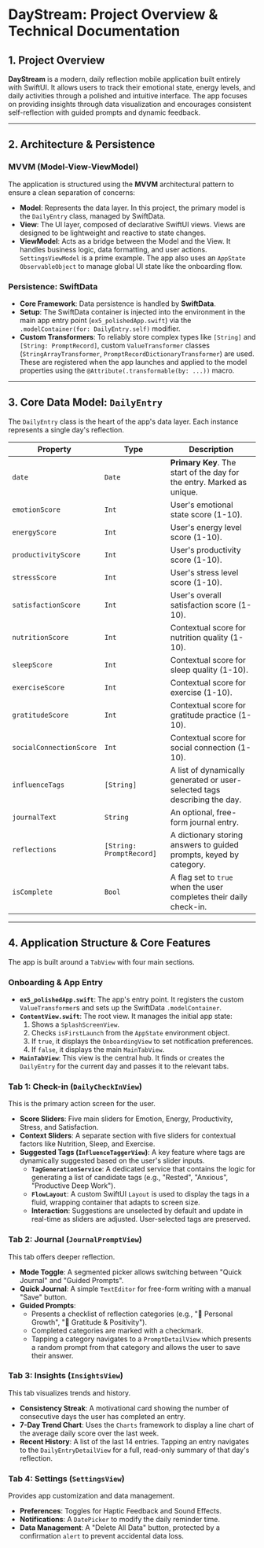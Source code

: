 # DayStream: Project Overview & Technical Documentation

## 1. Project Overview

**DayStream** is a modern, daily reflection mobile application built entirely with SwiftUI. It allows users to track their emotional state, energy levels, and daily activities through a polished and intuitive interface. The app focuses on providing insights through data visualization and encourages consistent self-reflection with guided prompts and dynamic feedback.

---

## 2. Architecture & Persistence

### MVVM (Model-View-ViewModel)
The application is structured using the **MVVM** architectural pattern to ensure a clean separation of concerns:
-   **Model**: Represents the data layer. In this project, the primary model is the `DailyEntry` class, managed by SwiftData.
-   **View**: The UI layer, composed of declarative SwiftUI views. Views are designed to be lightweight and reactive to state changes.
-   **ViewModel**: Acts as a bridge between the Model and the View. It handles business logic, data formatting, and user actions. `SettingsViewModel` is a prime example. The app also uses an `AppState` `ObservableObject` to manage global UI state like the onboarding flow.

### Persistence: SwiftData
-   **Core Framework**: Data persistence is handled by **SwiftData**.
-   **Setup**: The SwiftData container is injected into the environment in the main app entry point (`ex5_polishedApp.swift`) via the `.modelContainer(for: DailyEntry.self)` modifier.
-   **Custom Transformers**: To reliably store complex types like `[String]` and `[String: PromptRecord]`, custom `ValueTransformer` classes (`StringArrayTransformer`, `PromptRecordDictionaryTransformer`) are used. These are registered when the app launches and applied to the model properties using the `@Attribute(.transformable(by: ...))` macro.

---

## 3. Core Data Model: `DailyEntry`

The `DailyEntry` class is the heart of the app's data layer. Each instance represents a single day's reflection.

| Property              | Type                       | Description                                                                 |
| --------------------- | -------------------------- | --------------------------------------------------------------------------- |
| `date`                | `Date`                     | **Primary Key**. The start of the day for the entry. Marked as unique.      |
| `emotionScore`        | `Int`                      | User's emotional state score (1-10).                                        |
| `energyScore`         | `Int`                      | User's energy level score (1-10).                                           |
| `productivityScore`   | `Int`                      | User's productivity score (1-10).                                           |
| `stressScore`         | `Int`                      | User's stress level score (1-10).                                           |
| `satisfactionScore`   | `Int`                      | User's overall satisfaction score (1-10).                                   |
| `nutritionScore`      | `Int`                      | Contextual score for nutrition quality (1-10).                              |
| `sleepScore`          | `Int`                      | Contextual score for sleep quality (1-10).                                  |
| `exerciseScore`       | `Int`                      | Contextual score for exercise (1-10).                                       |
| `gratitudeScore`      | `Int`                      | Contextual score for gratitude practice (1-10).                             |
| `socialConnectionScore` | `Int`                    | Contextual score for social connection (1-10).                              |
| `influenceTags`       | `[String]`                 | A list of dynamically generated or user-selected tags describing the day.   |
| `journalText`         | `String`                   | An optional, free-form journal entry.                                       |
| `reflections`         | `[String: PromptRecord]`   | A dictionary storing answers to guided prompts, keyed by category.          |
| `isComplete`          | `Bool`                     | A flag set to `true` when the user completes their daily check-in.          |

---

## 4. Application Structure & Core Features

The app is built around a `TabView` with four main sections.

### Onboarding & App Entry
-   **`ex5_polishedApp.swift`**: The app's entry point. It registers the custom `ValueTransformer`s and sets up the SwiftData `.modelContainer`.
-   **`ContentView.swift`**: The root view. It manages the initial app state:
    1.  Shows a `SplashScreenView`.
    2.  Checks `isFirstLaunch` from the `AppState` environment object.
    3.  If `true`, it displays the `OnboardingView` to set notification preferences.
    4.  If `false`, it displays the main `MainTabView`.
-   **`MainTabView`**: This view is the central hub. It finds or creates the `DailyEntry` for the current day and passes it to the relevant tabs.

### Tab 1: Check-in (`DailyCheckInView`)
This is the primary action screen for the user.
-   **Score Sliders**: Five main sliders for Emotion, Energy, Productivity, Stress, and Satisfaction.
-   **Context Sliders**: A separate section with five sliders for contextual factors like Nutrition, Sleep, and Exercise.
-   **Suggested Tags (`InfluenceTaggerView`)**: A key feature where tags are dynamically suggested based on the user's slider inputs.
    -   **`TagGenerationService`**: A dedicated service that contains the logic for generating a list of candidate tags (e.g., "Rested", "Anxious", "Productive Deep Work").
    -   **`FlowLayout`**: A custom SwiftUI `Layout` is used to display the tags in a fluid, wrapping container that adapts to screen size.
    -   **Interaction**: Suggestions are unselected by default and update in real-time as sliders are adjusted. User-selected tags are preserved.

### Tab 2: Journal (`JournalPromptView`)
This tab offers deeper reflection.
-   **Mode Toggle**: A segmented picker allows switching between "Quick Journal" and "Guided Prompts".
-   **Quick Journal**: A simple `TextEditor` for free-form writing with a manual "Save" button.
-   **Guided Prompts**:
    -   Presents a checklist of reflection categories (e.g., "🌱 Personal Growth", "🙏 Gratitude & Positivity").
    -   Completed categories are marked with a checkmark.
    -   Tapping a category navigates to a `PromptDetailView` which presents a random prompt from that category and allows the user to save their answer.

### Tab 3: Insights (`InsightsView`)
This tab visualizes trends and history.
-   **Consistency Streak**: A motivational card showing the number of consecutive days the user has completed an entry.
-   **7-Day Trend Chart**: Uses the `Charts` framework to display a line chart of the average daily score over the last week.
-   **Recent History**: A list of the last 14 entries. Tapping an entry navigates to the `DailyEntryDetailView` for a full, read-only summary of that day's reflection.

### Tab 4: Settings (`SettingsView`)
Provides app customization and data management.
-   **Preferences**: Toggles for Haptic Feedback and Sound Effects.
-   **Notifications**: A `DatePicker` to modify the daily reminder time.
-   **Data Management**: A "Delete All Data" button, protected by a confirmation `alert` to prevent accidental data loss.

